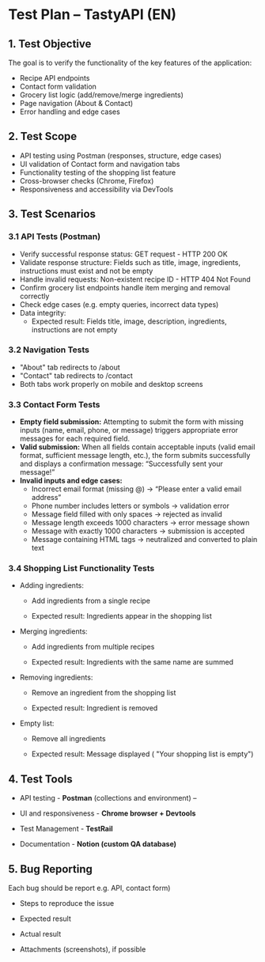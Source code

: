 # Test Plan – TastyAPI (EN)
## 1. Test Objective
The goal is to verify the functionality of the key features of the application:

- Recipe API endpoints
- Contact form validation
- Grocery list logic (add/remove/merge ingredients)
- Page navigation (About & Contact)
- Error handling and edge cases


## 2. Test Scope
- API testing using Postman (responses, structure, edge cases)
- UI validation of Contact form and navigation tabs
- Functionality testing of the shopping list feature
- Cross-browser checks (Chrome, Firefox)
- Responsiveness and accessibility via DevTools


## 3. Test Scenarios
### 3.1 API Tests (Postman)
- Verify successful response status: GET request - HTTP 200 OK
- Validate response structure: Fields such as title, image, ingredients, instructions must exist and not be empty
- Handle invalid requests: Non-existent recipe ID - HTTP 404 Not Found
- Confirm grocery list endpoints handle item merging and removal correctly
- Check edge cases (e.g. empty queries, incorrect data types)
- Data integrity:
    - Expected result: Fields title, image, description, ingredients, instructions are not empty
### 3.2 Navigation Tests 

- "About" tab redirects to /about
- "Contact" tab redirects to /contact
- Both tabs work properly on mobile and desktop screens

### 3.3 Contact Form Tests

- **Empty field submission:**
Attempting to submit the form with missing inputs (name, email, phone, or message) triggers appropriate error messages for each required field.
- **Valid submission:**
When all fields contain acceptable inputs (valid email format, sufficient message length, etc.), the form submits successfully and displays a confirmation message:
“Successfully sent your message!”
- **Invalid inputs and edge cases:**
  - Incorrect email format (missing @) -> “Please enter a valid email address”
  - Phone number includes letters or symbols -> validation error
  - Message field filled with only spaces -> rejected as invalid
  - Message length exceeds 1000 characters -> error message shown
  - Message with exactly 1000 characters -> submission is accepted
  - Message containing HTML tags -> neutralized and converted to plain text


### 3.4 Shopping List Functionality Tests

- Adding ingredients:

  - Add ingredients from a single recipe

  - Expected result: Ingredients appear in the shopping list

- Merging ingredients:

  - Add ingredients from multiple recipes

  - Expected result: Ingredients with the same name are summed

- Removing ingredients:

  - Remove an ingredient from the shopping list

  - Expected result: Ingredient is removed

- Empty list:

  - Remove all ingredients

  - Expected result: Message displayed ( "Your shopping list is empty")

## 4. Test Tools
- API testing - **Postman** (collections and environment) –

- UI and responsiveness - **Chrome browser + Devtools** 

- Test Management - **TestRail**
- Documentation - **Notion (custom QA database)**


## 5. Bug Reporting
Each bug should be report e.g. API, contact form)

- Steps to reproduce the issue

- Expected result

- Actual result

- Attachments (screenshots), if possible